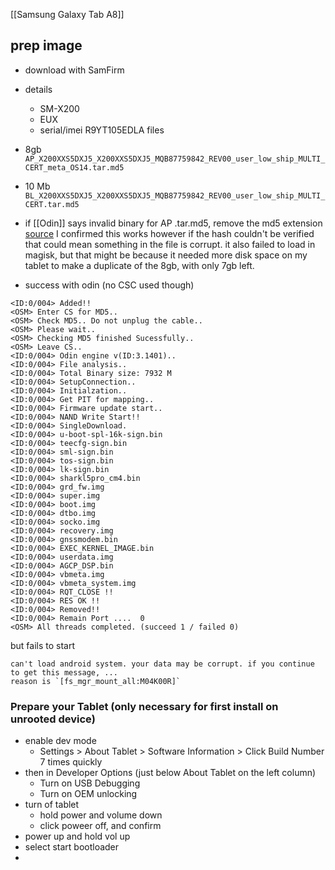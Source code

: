 [[Samsung Galaxy Tab A8]]


## prep image
- download with SamFirm
- details
	- SM-X200
	- EUX
	- serial/imei R9YT105EDLA
files
- 8gb `AP_X200XXS5DXJ5_X200XXS5DXJ5_MQB87759842_REV00_user_low_ship_MULTI_CERT_meta_OS14.tar.md5`
- 10 Mb `BL_X200XXS5DXJ5_X200XXS5DXJ5_MQB87759842_REV00_user_low_ship_MULTI_CERT.tar.md5`


- if [[Odin]] says invalid binary for AP .tar.md5, remove the md5 extension [source](https://www.youtube.com/watch?v=5YaNLDJNnk0) 
  I confirmed this works
  however if the hash couldn't be verified that could mean something in the file is corrupt.
  it also failed to load in magisk, but that might be because it needed more disk space on my tablet to make a duplicate of the 8gb, with only 7gb left.
  
  
  
- success with odin (no CSC used though)
```
<ID:0/004> Added!!
<OSM> Enter CS for MD5..
<OSM> Check MD5.. Do not unplug the cable..
<OSM> Please wait..
<OSM> Checking MD5 finished Sucessfully..
<OSM> Leave CS..
<ID:0/004> Odin engine v(ID:3.1401)..
<ID:0/004> File analysis..
<ID:0/004> Total Binary size: 7932 M
<ID:0/004> SetupConnection..
<ID:0/004> Initialzation..
<ID:0/004> Get PIT for mapping..
<ID:0/004> Firmware update start..
<ID:0/004> NAND Write Start!! 
<ID:0/004> SingleDownload.
<ID:0/004> u-boot-spl-16k-sign.bin
<ID:0/004> teecfg-sign.bin
<ID:0/004> sml-sign.bin
<ID:0/004> tos-sign.bin
<ID:0/004> lk-sign.bin
<ID:0/004> sharkl5pro_cm4.bin
<ID:0/004> grd_fw.img
<ID:0/004> super.img
<ID:0/004> boot.img
<ID:0/004> dtbo.img
<ID:0/004> socko.img
<ID:0/004> recovery.img
<ID:0/004> gnssmodem.bin
<ID:0/004> EXEC_KERNEL_IMAGE.bin
<ID:0/004> userdata.img
<ID:0/004> AGCP_DSP.bin
<ID:0/004> vbmeta.img
<ID:0/004> vbmeta_system.img
<ID:0/004> RQT_CLOSE !!
<ID:0/004> RES OK !!
<ID:0/004> Removed!!
<ID:0/004> Remain Port ....  0 
<OSM> All threads completed. (succeed 1 / failed 0)
```
  but fails to start
```
can't load android system. your data may be corrupt. if you continue to get this message, ...
reason is `[fs_mgr_mount_all:M04K00R]`
```


### Prepare your Tablet (only necessary for first install on unrooted device)​
- enable dev mode
	- Settings > About Tablet > Software Information > Click Build Number 7 times quickly
- then in Developer Options (just below About Tablet on the left column)
	- Turn on USB Debugging
	- Turn on OEM unlocking
- turn of tablet
	- hold power and volume down 
	- click poweer off, and confirm
- power up and hold vol up
- select start bootloader
- 